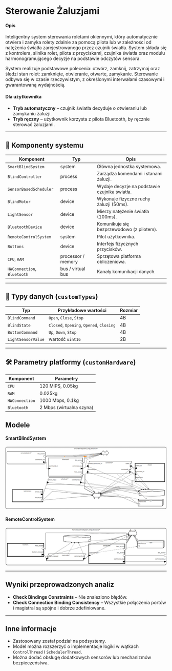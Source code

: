 # Sterowanie Żaluzjami

#### Opis

Inteligentny system sterowania roletami okiennymi, który automatycznie otwiera i zamyka rolety zdalnie za pomocą pilota lub w zależności od natężenia światła zarejestrowanego przez czujnik światła. System składa się z kontrolera, silnika rolet, pilota z przyciskami, czujnika światła oraz modułu harmonogramującego decyzje na podstawie odczytów sensora.

System realizuje podstawowe polecenia: otwórz, zamknij, zatrzymaj oraz śledzi stan rolet: zamknięte, otwieranie, otwarte, zamykanie. Sterowanie odbywa się w czasie rzeczywistym, z określonymi interwałami czasowymi i gwarantowaną wydajnością.

#### Dla użytkownika

- **Tryb automatyczny** – czujnik światła decyduje o otwieraniu lub zamykaniu żaluzji.
- **Tryb ręczny** – użytkownik korzysta z pilota Bluetooth, by ręcznie sterować żaluzjami.

---

## 🧩 Komponenty systemu
| Komponent               | Typ           | Opis                                                             |
|-------------------------|---------------|-----------------------------------------------------------------|
| `SmartBlindSystem`       | system         | Główna jednostka systemowa.                           |
| `BlindController`        | process        | Zarządza komendami i stanami żaluzji.                |
| `SensorBasedScheduler`   | process        | Wydaje decyzje na podstawie czujnika światła.        |
| `BlindMotor`             | device         | Wykonuje fizyczne ruchy żaluzji (50ms).              |
| `LightSensor`            | device         | Mierzy natężenie światła (100ms).                    |
| `BluetoothDevice`        | device         | Komunikuje się bezprzewodowo (z pilotem).            |
| `RemoteControlSystem`    | system         | Pilot użytkownika.                                   |
| `Buttons`                | device         | Interfejs fizycznych przycisków.                     |
| `CPU`, `RAM`             | processor / memory | Sprzętowa platforma obliczeniowa.                 |
| `HWConnection`, `Bluetooth` | bus / virtual bus | Kanały komunikacji danych.  |

---

## 🧪 Typy danych (`customTypes`)

| Typ                 | Przykładowe wartości                  | Rozmiar |
|---------------------|----------------------------------------|---------|
| `BlindCommand`      | `Open`, `Close`, `Stop`               | 4B      |
| `BlindState`        | `Closed`, `Opening`, `Opened`, `Closing` | 4B   |
| `ButtonCommand`     | `Up`, `Down`, `Stop`                  | 4B      |
| `LightSensorValue`  | wartość `uint16`                      | 2B      |

---

## 🛠️ Parametry platformy (`customHardware`)

| Komponent    | Parametry                                  |
|--------------|---------------------------------------------|
| `CPU`        | 120 MIPS, 0.05kg                            |
| `RAM`        | 0.025kg                                     |
| `HWConnection` | 1000 Mbps, 0.1kg                        |
| `Bluetooth`  | 2 Mbps (wirtualna szyna)                    |

## Modele

#### SmartBlindSystem

![diagram](images/diagram1.png)

#### RemoteControlSystem

![diagram](images/diagram2.png)

---

## Wyniki przeprowadzonych analiz

- **Check Bindings Constraints** – Nie znaleziono błędów.
- **Check Connection Binding Consistency** – Wszystkie połączenia portów i magistral są spójne i dobrze zdefiniowane.

---

## Inne informacje

- Zastosowany został podział na podsystemy.
- Model można rozszerzyć o implementacje logiki w wątkach `ControlThread` i `SchedulerThread`.
- Można dodać obsługę dodatkowych sensorów lub mechanizmów bezpieczeństwa.
